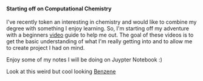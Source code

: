 #### Starting off on Computational Chemistry

I've recently token an interesting in chemistry and would like to combine my degree with something I enjoy learning. 
So, I'm starting off my adventure with a beginners [video](https://www.youtube.com/watch?v=YF-amZgE2h4&list=PLm8ZSArAXicIWTHEWgHG5mDr8YbrdcN1K&ab_channel=TMPChem) guide to help me out. 
The goal of these videos is to get the basic understanding of what I'm really getting into and to allow me to create project I had on mind. 

Enjoy some of my notes I will be doing on Juypter Notebook :)  

Look at this weird but cool looking [Benzene](./docs/Benzene_Weird.png)